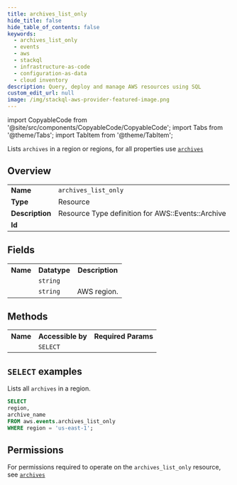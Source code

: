 ```yaml
---
title: archives_list_only
hide_title: false
hide_table_of_contents: false
keywords:
  - archives_list_only
  - events
  - aws
  - stackql
  - infrastructure-as-code
  - configuration-as-data
  - cloud inventory
description: Query, deploy and manage AWS resources using SQL
custom_edit_url: null
image: /img/stackql-aws-provider-featured-image.png
---
```


import CopyableCode from '@site/src/components/CopyableCode/CopyableCode';
import Tabs from '@theme/Tabs';
import TabItem from '@theme/TabItem';

Lists <code>archives</code> in a region or regions, for all properties use <a href="/services/serviceName/archives/"><code>archives</code></a>

## Overview
<table>
<tbody>
<tr><td><b>Name</b></td><td><code>archives_list_only</code></td></tr>
<tr><td><b>Type</b></td><td>Resource</td></tr>
<tr><td><b>Description</b></td><td>Resource Type definition for AWS::Events::Archive</td></tr>
<tr><td><b>Id</b></td><td><CopyableCode code="aws.events.archives_list_only" /></td></tr>
</tbody>
</table>

## Fields
<table>
<tbody>
<tr><th>Name</th><th>Datatype</th><th>Description</th></tr><tr><td><CopyableCode code="archive_name" /></td><td><code>string</code></td><td></td></tr>
<tr><td><CopyableCode code="region" /></td><td><code>string</code></td><td>AWS region.</td></tr>
</tbody>
</table>

## Methods

<table>
<tbody>
  <tr>
    <th>Name</th>
    <th>Accessible by</th>
    <th>Required Params</th>
  </tr>
  <tr>
    <td><CopyableCode code="list_resources" /></td>
    <td><code>SELECT</code></td>
    <td><CopyableCode code="region" /></td>
  </tr>
</tbody>
</table>

## `SELECT` examples
Lists all <code>archives</code> in a region.
```sql
SELECT
region,
archive_name
FROM aws.events.archives_list_only
WHERE region = 'us-east-1';
```


## Permissions

For permissions required to operate on the <code>archives_list_only</code> resource, see <a href="/services/events/archives/#permissions"><code>archives</code></a>

